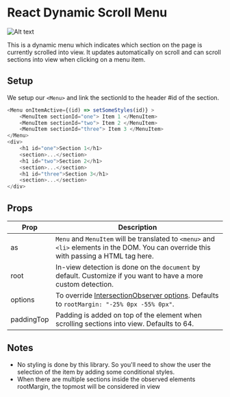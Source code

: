 # React Dynamic Scroll Menu

<img title="a title" alt="Alt text" src="./images/demo.gif">

This is a dynamic menu which indicates which section on the page is currently scrolled into view. It updates automatically on scroll and can scroll sections into view when clicking on a menu item.

## Setup
We setup our `<Menu>` and link the sectionId to the header #id of the section.

```javascript
<Menu onItemActive={(id) => setSomeStyles(id)} >
    <MenuItem sectionId="one"> Item 1 </MenuItem>
    <MenuItem sectionId="two"> Item 2 </MenuItem>
    <MenuItem sectionId="three"> Item 3 </MenuItem>
</Menu>
<div>
    <h1 id="one">Section 1</h1>
    <section>...</section>
    <h1 id="two">Section 2</h1>
    <section>...</section>
    <h1 id="three">Section 3</h1>
    <section>...</section>
</div>
```

## Props
| Prop | Description|
| ---- | ---------- |
| as | `Menu` and `MenuItem` will be translated to `<menu>` and `<li>` elements in the DOM. You can override this with passing a HTML tag here. |
| root | In-view detection is done on the `document` by default. Customize if you want to have a more custom detection. |
| options | To override [IntersectionObserver options](https://developer.mozilla.org/en-US/docs/Web/API/Intersection_Observer_API#intersection_observer_options). Defaults to `rootMargin: "-25% 0px -55% 0px"`.  |
| paddingTop | Padding is added on top of the element when scrolling sections into view. Defaults to 64. |

## Notes
- No styling is done by this library. So you'll need to show the user the selection of the item by adding some conditional styles.
- When there are multiple sections inside the observed elements rootMargin, the topmost will be considered in view
